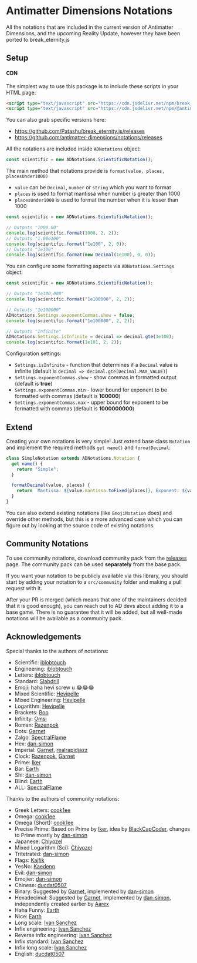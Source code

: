 # Antimatter Dimensions Notations

All the notations that are included in the current version of Antimatter Dimensions, and the upcoming Reality Update, however they have been ported to break_eternity.js

## Setup

#### CDN

The simplest way to use this package is to include these scripts in your HTML page:

```html
<script type="text/javascript" src="https://cdn.jsdelivr.net/npm/break_eternity.js"></script>
<script type="text/javascript" src="https://cdn.jsdelivr.net/npm/@antimatter-dimensions/notations"></script>
```

You can also grab specific versions here:

- https://github.com/Patashu/break_eternity.js/releases
- https://github.com/antimatter-dimensions/notations/releases


All the notations are included inside `ADNotations` object:

```js
const scientific = new ADNotations.ScientificNotation();
```

The main method that notations provide is `format(value, places, placesUnder1000)`

- `value` can be `Decimal`, `number` or `string` which you want to format
- `places` is used to format mantissa when number is greater than 1000
- `placesUnder1000` is used to format the number when it is lesser than 1000

```js
const scientific = new ADNotations.ScientificNotation();

// Outputs "1000.00"
console.log(scientific.format(1000, 2, 2));
// Outputs "1.00e100"
console.log(scientific.format("1e100", 2, 0));
// Outputs "1e100"
console.log(scientific.format(new Decimal(1e100), 0, 0));
```

You can configure some formatting aspects via `ADNotations.Settings` object:

```js
const scientific = new ADNotations.ScientificNotation();

// Outputs "1e100,000"
console.log(scientific.format("1e100000", 2, 2));

// Outputs "1e100000"
ADNotations.Settings.exponentCommas.show = false;
console.log(scientific.format("1e100000", 2, 2));

// Outputs "Infinite"
ADNotations.Settings.isInfinite = decimal => decimal.gte(1e100);
console.log(scientific.format(1e101, 2, 2));
```

Configuration settings:

- `Settings.isInfinite` - function that determines if a `Decimal` value is infinite
(default is `decimal => decimal.gte(Decimal.MAX_VALUE)`)
- `Settings.exponentCommas.show` - show commas in formatted output
(default is **true**)  
- `Settings.exponentCommas.min` - lower bound for exponent to be formatted with
commas (default is **100000**)
- `Settings.exponentCommas.max` - upper bound for exponent to be formatted with
commas (default is **1000000000**)

## Extend

Creating your own notations is very simple! Just extend base class `Notation`
and implement the required methods `get name()` and `formatDecimal`:

```js
class SimpleNotation extends ADNotations.Notation {
  get name() {
    return "Simple";
  }

  formatDecimal(value, places) {
    return `Mantissa: ${value.mantissa.toFixed(places)}, Exponent: ${value.exponent}`;
  }
}
```

You can also extend existing notations (like `EmojiNotation` does) and override
other methods, but this is a more advanced case which you can figure out by
looking at the source code of existing notations.

## Community Notations

To use community notations, download community pack from the
[releases](https://github.com/antimatter-dimensions/notations/releases) page.
The community pack can be used **separately** from the base pack. 

If you want your notation to be publicly available via this library, you should
start by adding your notation to a `src/community` folder and making a pull
request with it.

After your PR is merged (which means that one of the maintainers decided that
it is good enough), you can reach out to AD devs about adding it to a base game.
There is no guarantee that it will be added, but all well-made notations will
be available as a community pack.

## Acknowledgements

Special thanks to the authors of notations:

- Scientific: [iblobtouch](https://github.com/iblobtouch)
- Engineering: [iblobtouch](https://github.com/iblobtouch)
- Letters: [iblobtouch](https://github.com/iblobtouch)
- Standard: [Slabdrill](https://github.com/1234abcdcba4321)
- Emoji: haha hevi screw u 😂😂😂
- Mixed Scientific: [Hevipelle](https://github.com/IvarK)
- Mixed Engineering: [Hevipelle](https://github.com/IvarK)
- Logarithm: [Hevipelle](https://github.com/IvarK)
- Brackets: [Boo](https://github.com/JCBoorgo)
- Infinity: [Omsi](https://github.com/omsi6)
- Roman: [Razenpok](https://github.com/Razenpok)
- Dots: [Garnet](https://github.com/garnet420)
- Zalgo: [SpectralFlame](https://github.com/cyip92)
- Hex: [dan-simon](https://github.com/dan-simon)
- Imperial: [Garnet](https://github.com/garnet420), [realrapidjazz](https://github.com/realrapidjazz)
- Clock: [Razenpok](https://github.com/Razenpok), [Garnet](https://github.com/garnet420)
- Prime: [Iker](https://github.com/Ikerstreamer)
- Bar: [Earth](https://github.com/earthernsence)
- Shi: [dan-simon](https://github.com/dan-simon)
- Blind: [Earth](https://github.com/earthernsence)
- ALL: [SpectralFlame](https://github.com/cyip92)

Thanks to the authors of community notations:
- Greek Letters: [cook1ee](https://github.com/cook1ee)
- Omega: [cook1ee](https://github.com/cook1ee)
- Omega (Short): [cook1ee](https://github.com/cook1ee)
- Precise Prime: Based on Prime by [Iker](https://github.com/Ikerstreamer), idea by [BlackCapCoder](https://github.com/BlackCapCoder), changes to Prime mostly by [dan-simon](https://github.com/dan-simon)
- Japanese: [Chiyozel](https://github.com/Chiyozel)
- Mixed Logarithm (Sci): [Chiyozel](https://github.com/Chiyozel)
- Tritetrated: [dan-simon](https://github.com/dan-simon)
- Flags: [Kajfik](https://github.com/kajfik000)
- YesNo: [Kaedenn](https://github.com/Kaedenn)
- Evil: [dan-simon](https://github.com/dan-simon)
- Emojier: [dan-simon](https://github.com/dan-simon)
- Chinese: [ducdat0507](https://github.com/ducdat0507)
- Binary: Suggested by [Garnet](https://github.com/garnet420), implemented by [dan-simon](https://github.com/dan-simon)
- Hexadecimal: Suggested by [Garnet](https://github.com/garnet420), implemented by [dan-simon](https://github.com/dan-simon), independently created earlier by [Aarex](https://github.com/aarextiaokhiao)
- Haha Funny: [Earth](https://github.com/earthernsence)
- Nice: [Earth](https://github.com/earthernsence)
- Long scale: [Ivan Sanchez](https://github.com/IvanSanchez)
- Infix engineering: [Ivan Sanchez](https://github.com/IvanSanchez)
- Reverse infix engineering: [Ivan Sanchez](https://github.com/IvanSanchez)
- Infix standard: [Ivan Sanchez](https://github.com/IvanSanchez)
- Infix long scale: [Ivan Sanchez](https://github.com/IvanSanchez)
- English: [ducdat0507 ](https://github.com/ducdat0507)

